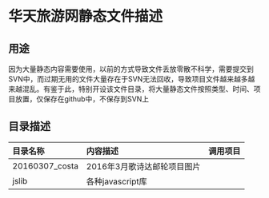 # 华天旅游网静态文件描述

## 用途
因为大量静态内容需要使用，以前的方式导致文件丢放零散不科学，需要提交到SVN中，而过期无用的文件大量存在于SVN无法回收，导致项目文件越来越多越来越混乱。有鉴于此，特别开设该文件目录，将大量静态文件按照类型、时间、项目放置，仅保存在github中，不保存到SVN上

## 目录描述

|目录名称|内容描述|调用项目|
|:----|:----|:----|
|20160307_costa|2016年3月歌诗达邮轮项目图片||
|jslib|各种javascript库||
